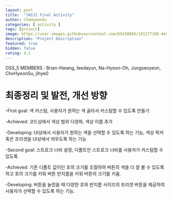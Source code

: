 ```yaml
---	
layout: post	
title:  "[W13] Final Activity"	
author: ChoHyeonSu
categories: [ activity ]	
tags: [project]
image: https://user-images.githubusercontent.com/65438056/101277108-4e978480-37f5-11eb-8e29-b34067d07a21.jpg
description: "Project Description"	
featured: true	
hidden: false	
rating: 4.5
---	
```


OSS_5 MEMBERS : Brian-Hwang, leedayun, Na-Hyeon-Oh, Jungseoyeon, ChoHyeonSu, jihye0

# 최종정리 및 발전, 개선 방향

-First goal: 색 커스텀, 사용자가 원하는 색 골라서 커스텀할 수 있도록 만들기

-Achieved: 코드상에서 색상 범위 다양화, 색상 이름 추가

-Developing: UI상에서 사용자가 원하는 색을 선택할 수 있도록 하는 기능, 색상 픽커 혹은 프리셋을 UI상에서 띄우도록 하는 기능

-Second goal: 스트로크 너비 설정, 디폴트인 스트로크 너비를 사용자가 커스텀할 수 있도록

-Achieved: 기존 디폴트 값이던 호의 크기를 조절하여 버튼의 색을 더 잘 볼 수 있도록 하고 호의 크기를 키워 버튼 반지름을 키워 버튼의 크기를 키움.

-Developing: 버튼을 눌렀을 때 다양한 호와 반지름 사이즈의 프리셋 버튼을 제공하여 사용자가 선택할 수 있도록 하는 기능.











